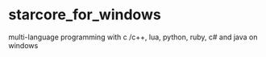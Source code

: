 # starcore_for_windows
multi-language programming with c /c++, lua, python, ruby, c# and java on windows
